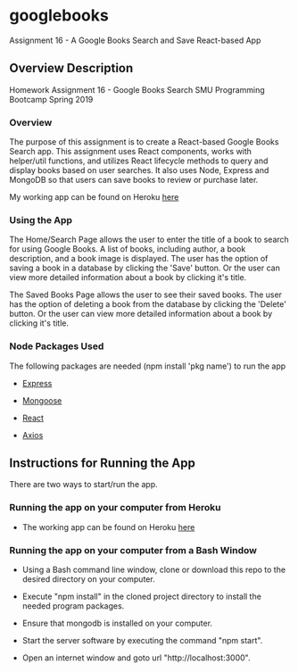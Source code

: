 # googlebooks
Assignment 16 - A Google Books Search and Save React-based App

## Overview Description
Homework Assignment 16 - Google Books Search
SMU Programming Bootcamp Spring 2019

### Overview

The purpose of this assignment is to create a React-based Google Books Search app. This assignment uses React components, works with helper/util functions, and utilizes React lifecycle methods to query and display books based on user searches. It also uses Node, Express and MongoDB so that users can save books to review or purchase later.

My working app can be found on Heroku [here](https://warm-earth-75204.herokuapp.com/)

### Using the App
The Home/Search Page allows the user to enter the title of a book to search for using Google Books. A list of books, including author, a book description, and a book image is displayed. The user has the option of saving a book in a database by clicking the 'Save' button. Or the user can view more detailed information about a book by clicking it's title.

The Saved Books Page allows the user to see their saved books. The user has the option of deleting a book from the database by clicking the 'Delete' button. Or the user can view more detailed information about a book by clicking it's title.

### Node Packages Used
The following packages are needed (npm install 'pkg name') to run the app

   * [Express](https://www.npmjs.com/package/express)

   * [Mongoose](https://www.npmjs.com/package/mongoose)

   * [React](https://www.npmjs.com/package/react)
   
   * [Axios](https://www.npmjs.com/package/axios)

## Instructions for Running the App 

There are two ways to start/run the app.

### Running the app on your computer from Heroku

* The working app can be found on Heroku [here](https://warm-earth-75204.herokuapp.com/)

### Running the app on your computer from a Bash Window

* Using a Bash command line window, clone or download this repo to the desired directory on your computer.

* Execute "npm install" in the cloned project directory to install the needed program packages.

* Ensure that mongodb is installed on your computer.

* Start the server software by executing the command "npm start".

* Open an internet window and goto url "http://localhost:3000".

